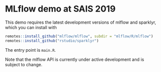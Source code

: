 # MLflow demo at SAIS 2019

<!-- badges: start -->
<!-- badges: end -->

This demo requires the latest development versions of mlflow and sparklyr, which you can install with

```r
remotes::install_github("mlflow/mlflow", subdir = "mlflow/R/mlflow")
remotes::install_github("rstudio/sparklyr")
```

The entry point is `main.R`.

Note that the mlflow API is currently under active development and is subject to change.